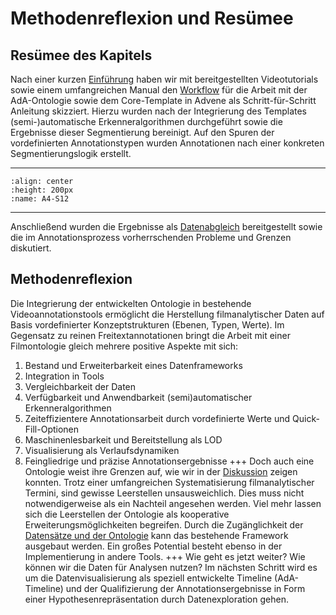 # Methodenreflexion und Resümee

## Resümee des Kapitels

Nach einer kurzen [Einführung](Aufgabe_D) haben wir mit bereitgestellten Videotutorials sowie einem umfangreichen Manual den [Workflow](Aufgabe_D_UK-1) für die Arbeit mit der AdA-Ontologie sowie dem Core-Template in Advene als Schritt-für-Schritt Anleitung skizziert. Hierzu wurden nach der Integrierung des Templates (semi-)automatische Erkenneralgorithmen durchgeführt sowie die Ergebnisse dieser Segmentierung bereinigt. Auf den Spuren der vordefinierten Annotationstypen wurden Annotationen nach einer konkreten Segmentierungslogik erstellt. 
____________________
```{image} ../_images/A4-S12.png
:align: center
:height: 200px
:name: A4-S12
```
____________________
Anschließend wurden die Ergebnisse als [Datenabgleich](Aufgabe_D_UK-2) bereitgestellt sowie die im Annotationsprozess vorherrschenden Probleme und Grenzen diskutiert.

## Methodenreflexion

Die Integrierung der entwickelten Ontologie in bestehende Videoannotationstools ermöglicht die Herstellung filmanalytischer Daten auf Basis vordefinierter Konzeptstrukturen (Ebenen, Typen, Werte). Im Gegensatz zu reinen Freitextannotationen bringt die Arbeit mit einer Filmontologie gleich mehrere positive Aspekte mit sich:

1.	Bestand und Erweiterbarkeit eines Datenframeworks 
2.	Integration in Tools
3.	Vergleichbarkeit der Daten
4.	Verfügbarkeit und Anwendbarkeit (semi)automatischer Erkenneralgorithmen
5.	Zeiteffizientere Annotationsarbeit durch vordefinierte Werte und Quick-Fill-Optionen
6.	Maschinenlesbarkeit und Bereitstellung als LOD
7.	Visualisierung als Verlaufsdynamiken
8.	Feingliedrige und präzise Annotationsergebnisse
+++
Doch auch eine Ontologie weist ihre Grenzen auf, wie wir in der [Diskussion](Aufgabe_D_UK-2) zeigen konnten. Trotz einer umfangreichen Systematisierung filmanalytischer Termini, sind gewisse Leerstellen unsausweichlich. Dies muss nicht notwendigerweise als ein Nachteil angesehen werden. Viel mehr lassen sich die Leerstellen der Ontologie als kooperative Erweiterungsmöglichkeiten begreifen. Durch die Zugänglichkeit der [Datensätze und der Ontologie](https://github.com/ProjectAdA/public/tree/master/ontology) kann das bestehende Framework ausgebaut werden. Ein großes Potential besteht ebenso in der Implementierung in andere Tools. 
+++
Wie geht es jetzt weiter? Wie können wir die Daten für Analysen nutzen? 
Im nächsten Schritt wird es um die Datenvisualisierung als speziell entwickelte Timeline (AdA-Timeline) und der Qualifizierung der Annotationsergebnisse in Form einer Hypothesenrepräsentation durch Datenexploration gehen.
